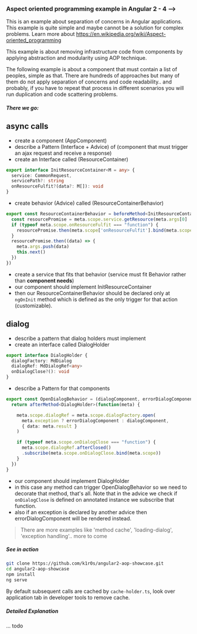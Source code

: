### Aspect oriented programming example in Angular 2 - 4 -->

This is an example about separation of concerns in Angular applications. This example is quite simple and maybe cannot be a solution for complex problems. Learn more about https://en.wikipedia.org/wiki/Aspect-oriented_programming

This example is about removing infrastructure code from components by applying abstraction and modularity using AOP technique.

The following example is about a component that must contain a list of peoples, simple as that. There are hundreds of approaches but many of them do not apply separation of concerns and code readability.. and probably, if you have to repeat that process in different scenarios you will run duplication and code scattering problems.

##### There we go:

## async calls

- create a component (AppComponent)
- describe a Pattern (Interface + Advice) of (component that must trigger an ajax request and receive a response)
- create an Interface called (ResourceContainer)
```typescript
export interface InitResourceContainer<M = any> {
  service: CommonRequest,
  servicePath?: string
  onResourceFulfit?(data?: M[]): void
}
```
- create behavior (Advice) called (ResourceContainerBehavior)
```typescript
export const ResourceContainerBehavior = beforeMethod<InitResourceContainer>(function(meta) {
  const resourcePromise = meta.scope.service.getResource(meta.args[0] || meta.scope.servicePath).toPromise()
  if (typeof meta.scope.onResourceFulfit === "function") {
    resourcePromise.then(meta.scope['onResourceFulfit'].bind(meta.scope))
  }
  resourcePromise.then((data) => {
    meta.args.push(data)
    this.next()
  })
})
```
- create a service that fits that behavior (service must fit Behavior rather than **component needs**)
- our component should implement InitResourceContainer
- then our ResourceContainerBehavior should be declared only at `ngOnInit` method which is defined as the only trigger for that action (customizable).

## dialog

- describe a pattern that dialog holders must implement
- create an interface called DialogHolder
```typescript
export interface DialogHolder {
  dialogFactory: MdDialog
  dialogRef: MdDialogRef<any>
  onDialogClose?(): void
}
```
- describe a Pattern for that components
```typescript
export const OpenDialogBehavior = (dialogComponent, errorDialogComponent = ErrorDialogComponent) => {
  return afterMethod<DialogHolder>(function(meta) {

    meta.scope.dialogRef = meta.scope.dialogFactory.open(
      meta.exception ? errorDialogComponent : dialogComponent,
      { data: meta.result }
    )

    if (typeof meta.scope.onDialogClose === "function") {
      meta.scope.dialogRef.afterClosed()
      .subscribe(meta.scope.onDialogClose.bind(meta.scope))
    }
  })
}
```
- our component should implement DialogHolder
- in this case any method can trigger OpenDialogBehavior so we need to decorate that method, that's all. Note that in the advice we check if `onDialogClose` is defined on annotated instance we subscribe that function.
- also if an exception is declared by another advice then errorDialogComponent will be rendered instead.

> There are more examples like 'method cache', 'loading-dialog', 'exception handling'.. more to come

##### See in action

```bash
git clone https://github.com/k1r0s/angular2-aop-showcase.git
cd angular2-aop-showcase
npm install
ng serve
```

By default subsequent calls are cached by `cache-holder.ts`, look over application tab in developer tools to remove cache.

##### Detailed Explanation

... todo
